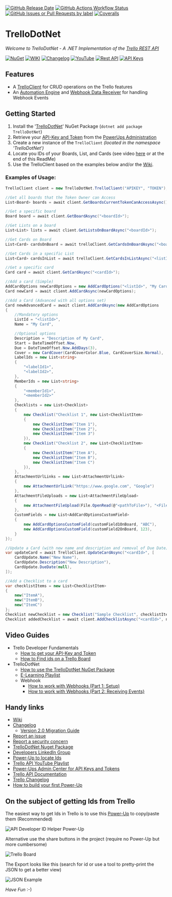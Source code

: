 [![GitHub Release Date](https://img.shields.io/github/release-date/rwjdk/TrelloDotNet?style=for-the-badge&label=Last%20Release)](https://www.nuget.org/packages/TrelloDotNet)
[![GitHub Actions Workflow Status](https://img.shields.io/github/actions/workflow/status/rwjdk/TrelloDotNet/Build.yml?style=for-the-badge)](https://github.com/rwjdk/TrelloDotNet/actions)
[![GitHub Issues or Pull Requests by label](https://img.shields.io/github/issues/rwjdk/TrelloDotNet/bug?style=for-the-badge&label=Bugs)](https://github.com/rwjdk/TrelloDotNet/issues?q=is%3Aissue%20state%3Aopen%20label%3Abug)
[![Coveralls](https://img.shields.io/coverallsCoverage/github/rwjdk/TrelloDotNet?style=for-the-badge)](https://coveralls.io/github/rwjdk/TrelloDotNet)

# TrelloDotNet
_Welcome to TrelloDotNet - A .NET Implementation of the [Trello REST API](https://developer.atlassian.com/cloud/trello/rest)_

[![NuGet](https://img.shields.io/badge/NuGet-blue?style=for-the-badge)](https://www.nuget.org/packages/TrelloDotNet)
[![WIKI](https://img.shields.io/badge/Wiki-brown?style=for-the-badge)](https://github.com/rwjdk/TrelloDotNet/wiki)
[![Changelog](https://img.shields.io/badge/-Changelog-darkgreen?style=for-the-badge)](https://github.com/rwjdk/TrelloDotNet/blob/main/Changelog.md)
[![YouTube](https://img.shields.io/badge/-YouTube-darkred?style=for-the-badge)](https://www.youtube.com/playlist?list=PLhGl0l5La4saguVChJ3jmlAXqFDkmYjdC)
[![Rest API](https://img.shields.io/badge/API__Reference-gray?style=for-the-badge)](https://developer.atlassian.com/cloud/trello/rest/)
[![API Keys](https://img.shields.io/badge/Power--Ups_Admin-purple?style=for-the-badge)](https://trello.com/power-ups/admin/)


## Features
- A [TrelloClient](https://github.com/rwjdk/TrelloDotNet/wiki/TrelloClient) for CRUD operations on the Trello features
- An [Automation Engine](https://github.com/rwjdk/TrelloDotNet/wiki/Automation-Engine) and [Webhook Data Receiver](https://github.com/rwjdk/TrelloDotNet/wiki/Webhook-Data-Receiver) for handling Webhook Events

## Getting Started
1. Install the '[TrelloDotNet](https://www.nuget.org/packages/TrelloDotNet)' NuGet Package (`dotnet add package TrelloDotNet`)
2. Retrieve your [API-Key and Token](https://youtu.be/ndLSAD3StH8) from the [PowerUps Administration](https://trello.com/power-ups/admin)
3. Create a new instance of the `TrelloClient` _(located in the namespace 'TrelloDotNet')_
4. Locate you IDs of your Boards, List, and Cards (see video [here](https://youtu.be/es84INLIiKI) or at the end of this ReadMe)
5. Use the TrelloClient based on the examples below and/or the [Wiki](https://github.com/rwjdk/TrelloDotNet/wiki).

### Examples of Usage:

```cs
TrelloClient client = new TrelloDotNet.TrelloClient("APIKEY", "TOKEN"); //IMPORTANT: Remember to NOT leave Key and Token in clear text!

//Get all boards that the Token Owner can Access
List<Board> boards = await client.GetBoardsCurrentTokenCanAccessAsync();

//Get a specific board
Board board = await client.GetBoardAsync("<boardId>");

//Get Lists on a board
List<List> lists = await client.GetListsOnBoardAsync("<boardId>");

//Get Cards on Board
List<Card> cardsOnBoard = await trelloClient.GetCardsOnBoardAsync("<boardId>");

//Get Cards in a specific List
List<Card> cardsInList = await trelloClient.GetCardsInListAsync("<listId>");

//Get a specific card
Card card = await client.GetCardAsync("<cardId>");

//Add a card (Simple)
AddCardOptions newCardOptions = new AddCardOptions("<listId>", "My Card", "My Card description");
Card newCard = await client.AddCardAsync(newCardOptions);

//Add a Card (Advanced with all options set)
Card newAdvancedCard = await client.AddCardAsync(new AddCardOptions
{
    //Mandatory options
    ListId = "<listId>",
    Name = "My Card",

    //Optional options
    Description = "Description of My Card",
    Start = DateTimeOffset.Now,
    Due = DateTimeOffset.Now.AddDays(3),
    Cover = new CardCover(CardCoverColor.Blue, CardCoverSize.Normal),
    LabelIds = new List<string>
    {
        "<labelId1>",
        "<labelId2>",
    },
    MemberIds = new List<string>
    {
        "<memberId1>",
        "<memberId2>"
    },
    Checklists = new List<Checklist>
    {
        new Checklist("Checklist 1", new List<ChecklistItem>
        {
            new ChecklistItem("Item 1"),
            new ChecklistItem("Item 2"),
            new ChecklistItem("Item 3")
        }),
        new Checklist("Checklist 2", new List<ChecklistItem>
        {
            new ChecklistItem("Item A"),
            new ChecklistItem("Item B"),
            new ChecklistItem("Item C")
        }),
    },
    AttachmentUrlLinks = new List<AttachmentUrlLink>
    {
        new AttachmentUrlLink("https://www.google.com", "Google")
    },
    AttachmentFileUploads = new List<AttachmentFileUpload>
    {
        new AttachmentFileUpload(File.OpenRead(@"<pathToFile>"), "<Filename>", "<FileDescription>")
    },
    CustomFields = new List<AddCardOptionsCustomField>
    {
        new AddCardOptionsCustomField(customField1OnBoard, "ABC"),
        new AddCardOptionsCustomField(customField2OnBoard, 123),
    }
});

//Update a Card (with new name and description and removal of Due Date)
var updateCard = await TrelloClient.UpdateCardAsync("<cardId>", [
    CardUpdate.Name("New Name"),
    CardUpdate.Description("New Description"),
    CardUpdate.DueDate(null),
]);

//Add a Checklist to a card
var checklistItems = new List<ChecklistItem>
{
    new("ItemA"),
    new("ItemB"),
    new("ItemC")
};
Checklist newChecklist = new Checklist("Sample Checklist", checklistItems);
Checklist addedChecklist = await client.AddChecklistAsync("<cardId>", newChecklist);

```

## Video Guides
- Trello Developer Fundamentals
  - [How to get your API-Key and Token](https://youtu.be/ndLSAD3StH8)
  - [How to Find ids on a Trello Board](https://youtu.be/es84INLIiKI)
- TrelloDotNet
  - [How to use the TrelloDotNet NuGet Package](https://youtu.be/tf47BCkieus)
  - [E-Learning Playlist](https://www.youtube.com/playlist?list=PLhGl0l5La4sZJxSCNYl0AfCagdRB_c8CD)
  - Webhook
    - [How to work with Webhooks (Part 1: Setup)](https://youtu.be/A3_B-SLBm_0)
    - [How to work with Webhooks (Part 2: Receiving Events)](https://youtu.be/GsGKDDvuq40)

## Handy links
- [Wiki](https://github.com/rwjdk/TrelloDotNet/wiki)
- [Changelog](https://github.com/rwjdk/TrelloDotNet/blob/main/Changelog.md)
  - [Version 2.0 Migration Guide](https://github.com/rwjdk/TrelloDotNet/issues/51)
- [Report an issue](https://github.com/rwjdk/TrelloDotNet/issues)
- [Report a security concern](https://github.com/rwjdk/TrelloDotNet/security)
- [TrelloDotNet Nuget Package](https://www.nuget.org/packages/TrelloDotNet) 
- [Developers LinkedIn Group](https://www.linkedin.com/groups/12847286/) 
- [Power-Up to locate Ids](https://trello.com/power-ups/646cc3622176aebf713bb7f8/api-developer-id-helper)
- [Trello API YouTube Playlist](https://www.youtube.com/playlist?list=PLhGl0l5La4saguVChJ3jmlAXqFDkmYjdC)
- [Power-Ups Admin Center for API Keys and Tokens](https://trello.com/power-ups/admin/)
- [Trello API Documentation](https://developer.atlassian.com/cloud/trello/rest)
- [Trello Changelog](https://developer.atlassian.com/cloud/trello/changelog/)
- [How to build your first Power-Up](https://www.youtube.com/watch?v=dLCkcQnwAQk&ab_channel=TrelloDevelopers)

## On the subject of getting Ids from Trello
The easiest way to get Ids in Trello is to use this [Power-Up](https://trello.com/power-ups/646cc3622176aebf713bb7f8/api-developer-id-helper) to copy/paste them (Recommended)

![API Developer ID Helper Power-Up](https://i.imgur.com/4FR6K2t.gif)

Alternative use the share buttons in the project (require no Power-Up but more cumbersome)

![Trello Board](https://i.imgur.com/D6vxkrm.png)

The Export looks like this (search for id or use a tool to pretty-print the JSON to get a better view)

![JSON Example](https://i.imgur.com/qDJgzNz.png)

*Have Fun* :-)
